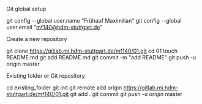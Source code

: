 Git global setup

git config --global user.name "Frühauf Maximilian"
git config --global user.email "mf140@hdm-stuttgart.de"

Create a new repository

git clone https://gitlab.mi.hdm-stuttgart.de/mf140/01.git
cd 01
touch README.md
git add README.md
git commit -m "add README"
git push -u origin master

Existing folder or Git repository

cd existing_folder
git init
git remote add origin https://gitlab.mi.hdm-stuttgart.de/mf140/01.git
git add .
git commit
git push -u origin master
